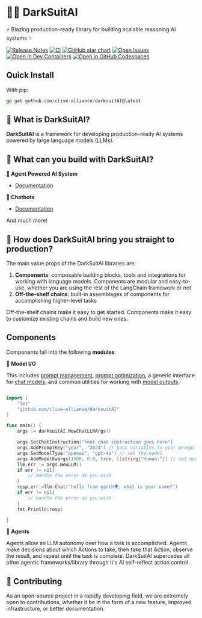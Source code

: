 # 🦜️🔗 DarkSuitAI

⚡ Blazing production-ready library for building scalable reasoning AI systems ✨

[![Release Notes](https://img.shields.io/github/release/clive-alliance/darksuitAI?style=flat-square)](https://github.com/clive-alliance/darksuitAI/releases)
[![CI](https://github.com/langchain-ai/langchain/actions/workflows/check_diffs.yml/badge.svg)](https://github.com/langchain-ai/langchain/actions/workflows/check_diffs.yml)
[![GitHub star chart](https://img.shields.io/github/stars/clive-alliance/darksuitAI?style=flat-square)](https://star-history.com/#clive-alliance/darksuitAI)
[![Open Issues](https://img.shields.io/github/issues-raw/langchain-ai/langchain?style=flat-square)](https://github.com/clive-alliance/darksuitAI/issues)
[![Open in Dev Containers](https://img.shields.io/static/v1?label=Dev%20Containers&message=Open&color=blue&logo=visualstudiocode&style=flat-square)](https://vscode.dev/redirect?url=vscode://ms-vscode-remote.remote-containers/cloneInVolume?url=https://github.com/clive-alliance/darksuitAI)
[![Open in GitHub Codespaces](https://github.com/codespaces/badge.svg)](https://codespaces.new/clive-alliance/darksuitAI)



## Quick Install

With pip:
```go
go get guthub.com/clive-alliance/darksuitAI@latest
```


## 🤔 What is DarkSuitAI?

**DarkSuitAI** is a framework for developing production-ready AI systems powered by large language models (LLMs).



## 🧱 What can you build with DarkSuitAI?


**🧱 Agent Powered AI System**

- [Documentation]()

**🤖 Chatbots**

- [Documentation]()

And much more!

## 🚀 How does DarkSuitAI bring you straight to production?
The main value props of the DarkSuitAI libraries are:
1. **Components**: composable building blocks, tools and integrations for working with language models. Components are modular and easy-to-use, whether you are using the rest of the LangChain framework or not
2. **Off-the-shelf chains**: built-in assemblages of components for accomplishing higher-level tasks

Off-the-shelf chains make it easy to get started. Components make it easy to customize existing chains and build new ones. 


## Components

Components fall into the following **modules**:

**📃 Model I/O**

This includes [prompt management](s), [prompt optimization](), a generic interface for [chat models](), and common utilities for working with [model outputs]().

```go

import (
	"fmt"
	"github.com/clive-alliance/darksuitAI"
)

func main() {
	args := darksuitAI.NewChatLLMArgs()

	args.SetChatInstruction("Your chat instruction goes here")
	args.AddPromptKey("year", "2024") // pass variables to your prompt
	args.SetModelType("openai", "gpt-4o") // set the model
	args.AddModelKwargs(1500, 0.8, true, []string{"Human:"}) // set model keyword arguments
	llm,err := args.NewLLM()
	if err != nil{
		// handle the error as you wish
	}
	resp,err:=llm.Chat("hello from earth🌍, what is your name?")
	if err != nil{
		// handle the error as you wish
	}
	fmt.Println(resp)

}

```


**🤖 Agents**

Agents allow an LLM autonomy over how a task is accomplished. Agents make decisions about which Actions to take, then take that Action, observe the result, and repeat until the task is complete. DarkSuitAI supercedes all other agentic frameworks/library through it's AI self-reflect action control.


## 💁 Contributing

As an open-source project in a rapidly developing field, we are extremely open to contributions, whether it be in the form of a new feature, improved infrastructure, or better documentation.
